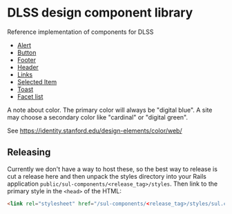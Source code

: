 # DLSS design component library
Reference implementation of components for DLSS

* [Alert](alerts/)
* [Button](button/)
* [Footer](footer/)
* [Header](header/)
* [Links](links/)
* [Selected Item](selected_item/)
* [Toast](toast/)
* [Facet list](facets/)


A note about color.  The primary color will always be "digital blue".  A site may
choose a secondary color like "cardinal" or "digital green".

See <https://identity.stanford.edu/design-elements/color/web/>


## Releasing

Currently we don't have a way to host these, so the best way to release is cut a release here and then unpack the styles directory into your Rails application `public/sul-components/<release_tag>/styles`. Then link to the primary style in the `<head>` of the HTML:
```html
<link rel="stylesheet" href="/sul-components/<release_tag>/styles/sul.css" />
```
